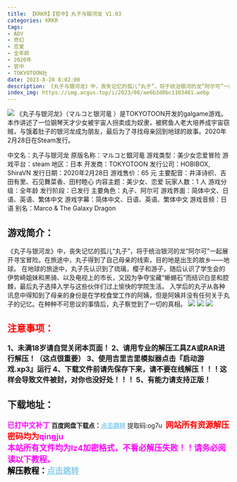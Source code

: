 ```yaml
---
title: 【KRKR】【官中】丸子与银河龙 V1.03
categories: KRKR
tags:
- ADV
- 奇幻
- 恋爱
- 全年龄
- 2020年
- 官中
- TOKYOTOON社
date: 2023-8-28 8:02:00
description: 《丸子与银河龙》中，丧失记忆的孤儿“丸子”，将于统治银河的龙“阿尔可”一起展开寻宝冒险。在旅途中，丸子得到了自己母亲的线索，目的地是出生的故乡——地球。
index_img: https://img.acgus.top/i/2023/08/ae6b3d8bc1103401.webp
---
```

![](https://img.acgus.top/i/2023/08/ae6b3d8bc1103401.webp)
《丸子与银河龙》（マルコと银河竜 ）是TOKYOTOON开发的galgame游戏。本作讲述了一位钢琴天才少女被宇宙人拐卖成为奴隶，被鳄鱼人老大培养成宇宙窃贼，与饿着肚子的银河龙成为朋友，最后为了寻找母亲回到地球的故事。2020年2月28日在Steam发行。

中文名：丸子与银河龙
原版名称：マルコと銀河竜
游戏类型：美少女恋爱冒险
游戏平台：steam
地区：日本
开发商：TOKYOTOON
发行公司：HOBIBOX, ShiraVN
发行日期：2020年2月28日
游戏售价：65 元
主要配音：井泽诗织、吉田有里、石见舞菜香、田村睦心
内容主题：美少女、恋爱
玩家人数：1 人
游戏分级：全年龄
发行阶段：已发行
主要角色：丸子、阿尔可
游戏界面：简体中文、日语、英语、繁体中文
游戏字幕：简体中文、日语、英语、繁体中文
游戏音频：日语
别名：Marco & The Galaxy Dragon

## 游戏简介：
《丸子与银河龙》中，丧失记忆的孤儿“丸子”，将于统治银河的龙“阿尔可”一起展开寻宝冒险。在旅途中，丸子得到了自己母亲的线索，目的地是出生的故乡——地球。
在地球的旅途中，丸子先认识到了琉璃，樱子和游子，随后认识了学生会的伊势崎姐妹和黑骑、以及电视上的市长，又因为争夺宝藏“蜥蜴石”而结识白垩和腔棘，最后丸子选择入学与这些伙伴们过上愉快的学院生活。
入学后的丸子从各种讯息中得知到了母亲的身份是在学校食堂工作的阿姨，但是阿姨并没有任何关于丸子的记忆。在种种不可思议的事情后，丸子察觉到了一切的真相。
![](https://img.acgus.top/i/2023/08/1e1453399a103411.webp)
![](https://img.acgus.top/i/2023/08/2d3832231f103406.webp)
![](https://img.acgus.top/i/2023/08/bf56125618103404.webp)





## <font color=#FF0000 >注意事项：</font>
<font size=3><b>1、未满18岁请自觉关闭本页面！
2、请用专业的解压工具ZA或RAR进行解压！（这点很重要）
3、使用吉里吉里模拟器点击『启动游戏.xp3』运行
4、下载文件前请先保存下来，请不要在线解压！！！这样会导致文件被封，对你也没好处！！！
5、有能力请支持正版！</b></font>

## 下载地址：
<font color=#FF00FF size=3><b>已打中文补丁</b></font>
<b>百度网盘下载点：</b><a href="https://pan.baidu.com/s/13-zcMKHZUENyD7tag4mMsw?pwd=og7u" style="color: #87CEEB;"><b>点击跳转</b></a> 提取码:og7u
<a style="padding: 0" href="https://post.qingju.org/AD/"><img style="max-width:100%" src="https://img.acgus.top/i/2024/07/478f689b8021d8d499ab43d21acf137a.gif" alt=""></a>
<b><font color=#FF0000 size=4>网站所有资源解压密码均为</b></font><b><font color=#FF00FF size=4>qingju</font><font color=#FF0000 ></font></b><br><b><font color=#FF00FF size=4>本站所有文件均为lz4加密格式，不看必解压失败！！请务必阅读以下教程。</b></font><br><b><font color=#000 size=4>解压教程：</b><a href="https://post.qingju.org/tutorial/000/" style="color: #87CEEB;"><b>点击跳转</b></a>

